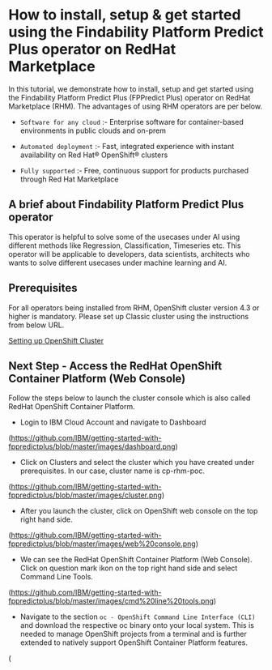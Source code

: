 # How to install, setup & get started using the Findability Platform Predict Plus operator on RedHat Marketplace

In this tutorial, we demonstrate how to install, setup and get started using the Findability Platform Predict Plus (FPPredict Plus) operator on RedHat Marketplace (RHM). The advantages of using RHM operators are per below.  

* `Software for any cloud` :- Enterprise software for container-based environments in public clouds and on-prem

* `Automated deployment` :- Fast, integrated experience with instant availability on Red Hat® OpenShift® clusters

* `Fully supported` :- Free, continuous support for products purchased through Red Hat Marketplace

## A brief about Findability Platform Predict Plus operator

This operator is helpful to solve some of the usecases under AI using different methods like Regression, Classification, Timeseries etc. This operator will be applicable to developers, data scientists, architects who wants to solve different usecases under machine learning and AI. 


## Prerequisites

For all operators being installed from RHM, OpenShift cluster version 4.3 or higher is mandatory. Please set up Classic cluster using the instructions from below URL.

[Setting up OpenShift Cluster](https://cloud.ibm.com/docs/openshift?topic=openshift-getting-started)

## Next Step - Access the RedHat OpenShift Container Platform (Web Console)

Follow the steps below to launch the cluster console which is also called RedHat OpenShift Container Platform.

* Login to IBM Cloud Account and navigate to Dashboard

(https://github.com/IBM/getting-started-with-fppredictplus/blob/master/images/dashboard.png)

* Click on Clusters and select the cluster which you have created under prerequisites. In our case, cluster name is cp-rhm-poc.

(https://github.com/IBM/getting-started-with-fppredictplus/blob/master/images/cluster.png)

* After you launch the cluster, click on OpenShift web console on the top right hand side.

(https://github.com/IBM/getting-started-with-fppredictplus/blob/master/images/web%20console.png)

* We can see the RedHat OpenShift Container Platform (Web Console). Click on question mark ikon on the top right hand side and select Command Line Tools. 

(https://github.com/IBM/getting-started-with-fppredictplus/blob/master/images/cmd%20line%20tools.png)

* Navigate to the section `oc - OpenShift Command Line Interface (CLI)` and download the respective oc binary onto your local system. This is needed to manage OpenShift projects from a terminal and is further extended to natively support OpenShift Container Platform features.

(







